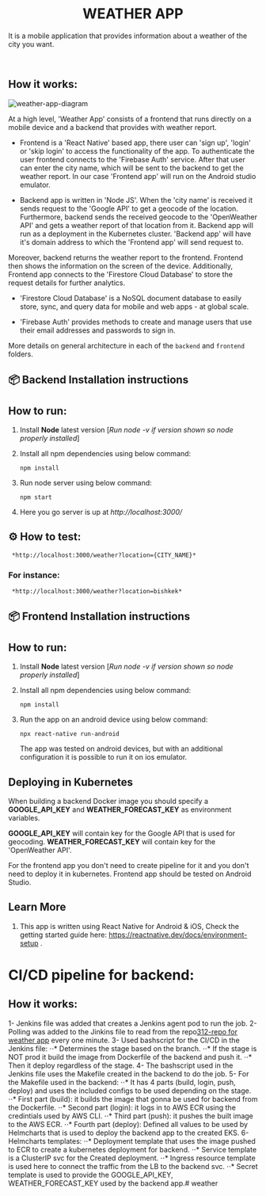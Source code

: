   <h1 align="center"><b>WEATHER APP</b></h3>

<p>It is a mobile application that provides information about a weather of the city you want.</p>

&nbsp;

## How it works:

![weather-app-diagram](https://user-images.githubusercontent.com/77735480/183253699-705b9c38-8a1b-4231-a46c-ab996e499c5e.png)

At a high level, 'Weather App' consists of a frontend that runs directly on a mobile device and a backend that provides with weather report. 

   - Frontend is a 'React Native' based app, there user can 'sign up', 'login' or 'skip login' to access the functionality of the app. To authenticate the user frontend connects to the 'Firebase Auth' service. After that user can enter the city name, which will be sent to the backend to get the weather report. In our case 'Frontend app' will run on the Android studio emulator.  

   - Backend app is written in 'Node JS'. When the 'city name' is received it sends request to the 'Google API' to get a geocode of the location. Furthermore, backend sends the received geocode to the 'OpenWeather API' and gets a weather report of that location from it. Backend app will run as a deployment in the Kubernetes cluster. 'Backend app' will have it's domain address to which the 'Frontend app' will send request to.

Moreover, backend returns the weather report to the frontend. Frontend then shows the information on the screen of the device. Additionally, Frontend app connects to the 'Firestore Cloud Database' to store the request details for further analytics.

   - 'Firestore Cloud Database' is a NoSQL document database to easily store, sync, and query data for mobile and web apps - at global scale.

   - 'Firebase Auth' provides methods to create and manage users that use their email addresses and passwords to sign in.

More details on general architecture in each of the `backend` and `frontend` folders.

## 📦 Backend Installation instructions

## How to run:

  1. Install **Node** latest version [*Run node -v if version shown so node properly installed*]
  
  2. Install all npm dependencies using below command:
     ```
     npm install
     ```
     
  3. Run node server using below command:
     ```
     npm start
     ```
     
  4. Here you go server is up at *http://localhost:3000/*
  
## ⚙️ How to test:

     *http://localhost:3000/weather?location={CITY_NAME}*
     
   ### For instance:
     
     *http://localhost:3000/weather?location=bishkek*


## 📦 Frontend Installation instructions

## How to run:

  1. Install **Node** latest version [*Run node -v if version shown so node properly installed*]
  
  2. Install all npm dependencies using below command:
     ```
     npm install
     ```
     
  3. Run the app on an android device using below command:
     ```
     npx react-native run-android
     ```
     The app was tested on android devices, but with an additional configuration it is possible to run it on ios emulator.

## Deploying in Kubernetes
When building a backend Docker image you should specify a **GOOGLE_API_KEY** and **WEATHER_FORECAST_KEY** as environment variables.

**GOOGLE_API_KEY** will contain key for the Google API that is used for geocoding.
**WEATHER_FORECAST_KEY** will contain key for the 'OpenWeather API'.

For the frontend app you don't need to create pipeline for it and you don't need to deploy it in kubernetes. Frontend app should be tested on Android Studio.


## Learn More
1. This app is written using React Native for Android & iOS, Check the getting started guide here: https://reactnative.dev/docs/environment-setup .

# CI/CD pipeline for backend:
## How it works:
1- Jenkins file was added that creates a Jenkins agent pod to run the job.
2- Polling was added to the Jinkins file to read from the repo[312-repo for weather app](https://github.com/312-bc/weather-22c-centos) every one minute.
3- Used bashscript for the CI/CD in the Jenkins file:
⋅⋅* Determines the stage based on the branch.
⋅⋅* If the stage is NOT prod it build the image from Dockerfile of the backend and push it.
⋅⋅* Then it deploy regardless of the stage.
4- The bashscript used in the Jenkins file uses the Makefile created in the backend to do the job.
5- For the Makefile used in the backend:
⋅⋅* It has 4 parts (build, login, push, deploy) and uses the included configs to be used depending on the stage.
⋅⋅* First part (build): it builds the image that gonna be used for backend from the Dockerfile.
⋅⋅* Second part (login): it logs in to AWS ECR using the credintials used by AWS CLI.
⋅⋅* Third part (push): it pushes the built image to the AWS ECR.
⋅⋅* Fourth part (deploy): Defined all values to be used by Helmcharts that is used to deploy the backend app to the created EKS.
6- Helmcharts templates:
⋅⋅* Deployment template that uses the image pushed to ECR to create a kubernetes deployment for backend.
⋅⋅* Service template is a ClusterIP svc for the Created deployment.
⋅⋅* Ingress resource template is used here to connect the traffic from the LB to the backend svc.
⋅⋅* Secret template is used to provide the GOOGLE_API_KEY, WEATHER_FORECAST_KEY used by the backend app.# weather
